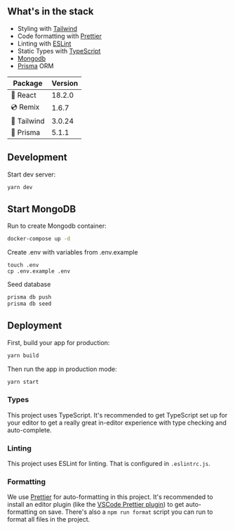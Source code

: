 ## What's in the stack

- Styling with [Tailwind](https://tailwindcss.com/)
- Code formatting with [Prettier](https://prettier.io)
- Linting with [ESLint](https://eslint.org)
- Static Types with [TypeScript](https://typescriptlang.org)
- [Mongodb](https://www.mongodb.com/)
- [Prisma](https://www.prisma.io/) ORM

| Package     | Version |
| ----------- | ------- |
| 🚀 React    | 18.2.0  |
| 💿 Remix    | 1.6.7   |
| 💨 Tailwind | 3.0.24  |
| 🚀 Prisma   | 5.1.1   |

## Development

Start dev server:

```sh
yarn dev
```

## Start MongoDB

Run to create Mongodb container:

```sh
docker-compose up -d
```

Create .env with variables from .env.example

```shell
touch .env
cp .env.example .env
```

Seed database

```sh
prisma db push
prisma db seed
```

## Deployment

First, build your app for production:

```sh
yarn build
```

Then run the app in production mode:

```sh
yarn start
```

### Types

This project uses TypeScript. It's recommended to get TypeScript set up for your editor to get a really great in-editor experience with type checking and auto-complete.

### Linting

This project uses ESLint for linting. That is configured in `.eslintrc.js`.

### Formatting

We use [Prettier](https://prettier.io/) for auto-formatting in this project. It's recommended to install an editor plugin (like the [VSCode Prettier plugin](https://marketplace.visualstudio.com/items?itemName=esbenp.prettier-vscode)) to get auto-formatting on save. There's also a `npm run format` script you can run to format all files in the project.
